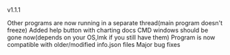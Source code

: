 v1.1.1

Other programs are now running in a separate thread(main program doesn't freeze)
Added help button with charting docs
CMD windows should be gone now(depends on your OS,lmk if you still have them)
Program is now compatible with older/modified info.json files
Major bug fixes